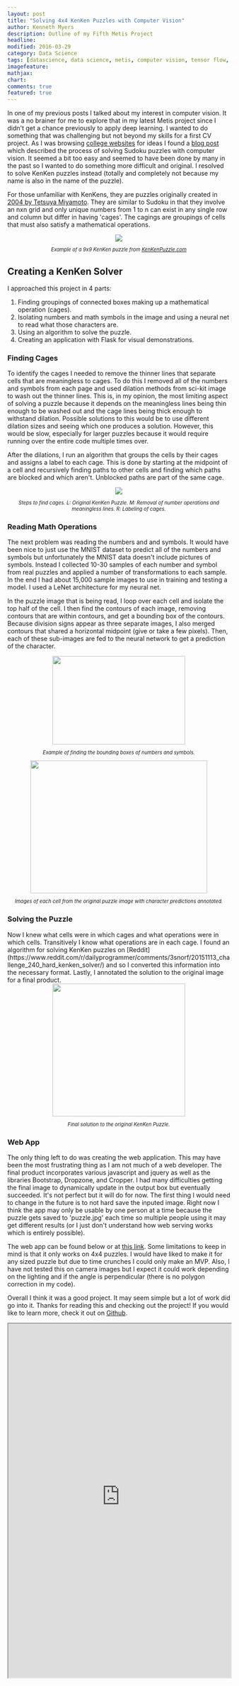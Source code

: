 ```yaml
---
layout: post
title: "Solving 4x4 KenKen Puzzles with Computer Vision"
author: Kenneth Myers
description: Outline of my Fifth Metis Project
headline:
modified: 2016-03-29
category: Data Science
tags: [datascience, data science, metis, computer vision, tensor flow, tensorflow, skimage, sci-kit image, cv, kenken]
imagefeature:
mathjax:
chart:
comments: true
featured: true
---
```



In one of my previous posts I talked about my interest in computer vision. It was a no brainer for me to explore that in my latest Metis project since I didn't get a chance previously to apply deep learning. I wanted to do something that was challenging but not beyond my skills for a first CV project. As I was browsing [college websites](https://sites.google.com/a/eng.ucsd.edu/cse-155-spring-2012/home/projects/suggested-research-projects) for ideas I found a [blog post](http://sudokugrab.blogspot.com/2009/07/how-does-it-all-work.html) which described the process of solving Sudoku puzzles with computer vision. It seemed a bit too easy and seemed to have been done by many in the past so I wanted to do something more difficult and original. I resolved to solve KenKen puzzles instead (totally and completely not because my name is also in the name of the puzzle).

For those unfamiliar with KenKens, they are puzzles originally created in [2004 by Tetsuya Miyamoto](https://en.wikipedia.org/wiki/KenKen). They are similar to Sudoku in that they involve an nxn grid and only unique numbers from 1 to n can exist in any single row and column but differ in having 'cages'. The cagings are groupings of cells that must also satisfy a mathematical operations.

<div align="center">
    <img style="max-height:400px;max-width:400px;" src="/assets/metis_fifth_project/kenken_example.png">
    <p style="font-style:italic;font-size:.8em;">Example of a 9x9 KenKen puzzle from <a href="http://www.kenkenpuzzle.com/">KenKenPuzzle.com</a></p>
</div>


<h2>Creating a KenKen Solver</h2>
I approached this project in 4 parts:

1. Finding groupings of connected boxes making up a mathematical operation (cages).
2. Isolating numbers and math symbols in the image and using a neural net to read what those characters are.
3. Using an algorithm to solve the puzzle.
4. Creating an application with Flask for visual demonstrations.

<h3>Finding Cages</h3>

To identify the cages I needed to remove the thinner lines that separate cells that are meaningless to cages. To do this I removed all of the numbers and symbols from each page and used dilation methods from sci-kit image to wash out the thinner lines. This is, in my opinion, the most limiting aspect of solving a puzzle because it depends on the meaningless lines being thin enough to be washed out and the cage lines being thick enough to withstand dilation. Possible solutions to this would be to use different dilation sizes and seeing which one produces a solution. However, this would be slow, especially for larger puzzles because it would require running over the entire code multiple times over.

After the dilations, I run an algorithm that groups the cells by their cages and assigns a label to each cage. This is done by starting at the midpoint of a cell and recursively finding paths to other cells and finding which paths are blocked and which aren't. Unblocked paths are part of the same cage.

<div align="center">
    <img src="/assets/metis_fifth_project/find_cages.png">
    <p style="font-style:italic;font-size:.8em;">Steps to find cages. L: Original KenKen Puzzle. M: Removal of number operations and meaningless lines. R: Labeling of cages.</p>
</div>

<h3>Reading Math Operations</h3>

The next problem was reading the numbers and and symbols. It would have been nice to just use the MNIST dataset to predict all of the numbers and symbols but unfortunately the MNIST data doesn't include pictures of symbols. Instead I collected 10-30 samples of each number and symbol from real puzzles and applied a number of transformations to each sample. In the end I had about 15,000 sample images to use in training and testing a model. I used a LeNet architecture for my neural net.

In the puzzle image that is being read, I loop over each cell and isolate the top half of the cell. I then find the contours of each image, removing contours that are within contours, and get a bounding box of the contours. Because division signs appear as three separate images, I also merged contours that shared a horizontal midpoint (give or take a few pixels). Then, each of these sub-images are fed to the neural network to get a prediction of the character.

<div align="center">
    <img style="height:200px;width:300px;" src="/assets/metis_fifth_project/bboxes.png">
    <p style="font-style:italic;font-size:.8em;">Example of finding the bounding boxes of numbers and symbols.</p>
</div>

<div align="center">
    <img style="height:300px;width:400px;" src="/assets/metis_fifth_project/predictions.png">
    <p style="font-style:italic;font-size:.8em;">Images of each cell from the original puzzle image with character predictions annotated.</p>
</div>

<h3>Solving the Puzzle</h3>
Now I knew what cells were in which cages and what operations were in which cells. Transitively I know what operations are in each cage. I found an algorithm for solving KenKen puzzles on [Reddit](https://www.reddit.com/r/dailyprogrammer/comments/3snorf/20151113_challenge_240_hard_kenken_solver/) and so I converted this information into the necessary format. Lastly, I annotated the solution to the original image for a final product.

<div align="center">
    <img style="height:300px;width:300px;" src="/assets/metis_fifth_project/solution.png">
    <p style="font-style:italic;font-size:.8em;">Final solution to the original KenKen Puzzle.</p>
</div>

<h3>Web App</h3>
The only thing left to do was creating the web application. This may have been the most frustrating thing as I am not much of a web developer. The final product incorporates various javascript and jquery as well as the libraries Bootstrap, Dropzone, and Cropper. I had many difficulties getting the final image to dynamically update in the output box but eventually succeeded. It's not perfect but it will do for now. The first thing I would need to change in the future is to not hard save the inputed image. Right now I think the app may only be usable by one person at a time because the puzzle gets saved to 'puzzle.jpg' each time so multiple people using it may get different results (or I just don't understand how web serving works which is entirely possible).

The web app can be found below or at [this link](http://kenkensolver.herokuapp.com/). Some limitations to keep in mind is that it only works on 4x4 puzzles. I would have liked to make it for any sized puzzle but due to time crunches I could only make an MVP. Also, I have not tested this on camera images but I expect it could work depending on the lighting and if the angle is perpendicular (there is no polygon correction in my code).

Overall I think it was a good project. It may seem simple but a lot of work did go into it. Thanks for reading this and checking out the project! If you would like to learn more, check it out on [Github](https://github.com/kennmyers/Metis-Projects/tree/master/kojak/kenken_solver).



<iframe
 src="https://kenkensolver.herokuapp.com/"
 width="100%" height="800">
  <p>
    <a href="https://kenkensolver.herokuapp.com/">
      Fallback link for browsers that, unlikely, don't support frames
    </a>
  </p>
</iframe>
